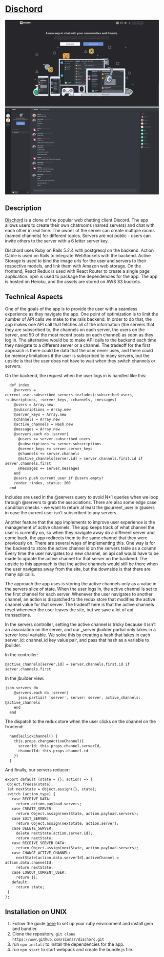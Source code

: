 # [Dischord](https://dischord-app.herokuapp.com)
![screenshot](https://github.com/sionar/Dischord/blob/master/screenshots/2.png)
![screenshot](https://github.com/sionar/Dischord/blob/master/screenshots/1.png)


## Description

[Dischord](https://dischord-app.herokuapp.com) is a clone of the popular web chatting client Discord. The app allows users to create their own chatrooms (named servers) and chat with each other in real time. The owner of the server can create multiple rooms (named channels) for different topics. Servers are not public - users can invite others to the server with a 6 letter server key. 

Dischord uses Ruby on Rails 5.2.4 with postgresql on the backend. Action Cable is used on Rails to integrate WebSockets with the backend. Active Storage is used to bind the image urls for the user and servers to their respective models, and link them with Amazon web storage. On the frontend, React Redux is used with React Router to create a single page application. npm is used to package the dependencies for the app. The app is hosted on Heroku, and the assets are stored on AWS S3 buckets.


## Technical Aspects

One of the goals of the app is to provide the user with a seamless experience as they navigate the app. One point of optimization is to limit the number of API calls we make to the rails backend. In order to do that, the app makes one API call that fetches all of the information (the servers that they are subscribed to, the channels on each server, the users on the server, and 50 of the most recent posts on each channel) as soon as they log in. The alternative would be to make API calls to the backend each time they navigate to a different server or a channel. The tradeoff for the first approach is there could be data that the user never uses, and there could be memory limitations if the user is subscribed to many servers, but the upside is that the user does not have to wait when they switch channels or servers.

On the backend, the request when the user logs in is handled like this:
	
```
  def index
    @servers = current_user.subscribed_servers.includes(:subscribed_users, :subscriptions, :server_keys, :channels, :messages)
    @users = Array.new
    @subscriptions = Array.new
    @server_keys = Array.new
    @channels = Array.new
    @active_channels = Hash.new
    @messages = Array.new
    @servers.each do |server|
      @users += server.subscribed_users
      @subscriptions += server.subscriptions
      @server_keys += server.server_keys
      @channels += server.channels
      @active_channels[server.id] = server.channels.first.id if server.channels.first
      @messages += server.messages
    end
    @users.push current_user if @users.empty?
    render :index, status: 200
  end
```

Includes are used in the @servers query to avoid N+1 queries when we loop through @servers to grab the associations. There are also some edge case condition checks - we want to return at least the @current_user in @users in case the current user isn't subscribed to any servers.


Another feature that the app implements to improve user experience is the management of active channels. The app keeps track of what channel the user is currently on, so when they navigate away do a different server and come back, the app redirects them to the same channel that they were previously on. There are several ways of implementing this. One way is for the backend to store the active channel id on the servers table as a column. Every time the user navigates to a new channel, an api call would have to be made to update the active channel for that server on the backend. The upside to this approach is that the active channels would still be there when the user navigates away from the site, but the downside is that there are many api calls. 

The approach the app uses is storing the active channels only as a value in the servers slice of state. When the user logs in, the active channel is set to the first channel for each server. Whenever the user navigates to another channel, an action is dispatched to the redux store that modifies the active channel value for that server. The tradeoff here is that the active channels reset whenever the user leaves the site, but we save a lot of api transactions. 
 
In the servers controller, setting the active channel is tricky because it isn't an association on the server, and our _server jbuilder partial only takes in a server local variable. We solve this by creating a hash that takes in each server_id: channel_id key value pair, and pass that hash as a variable to jbuilder.

In the controller:

```
@active_channels[server.id] = server.channels.first.id if server.channels.first
 ```

In the jbuilder view:
```   
json.servers do
    @servers.each do |server|
      json.partial! 'server', server: server, active_channels: @active_channels
    end
  end
```

The dispatch to the redux store when the user clicks on the channel on the frontend:
```
  handleClickChannel() {
    this.props.changeActiveChannel({
      serverId: this.props.channel.serverId,
      channelId: this.props.channel.id      
    })
  }
 ```
 
 And finally, our servers reducer:
 
 ```
 export default (state = {}, action) => {
  Object.freeze(state);
  let nextState = Object.assign({}, state);
  switch (action.type) {
    case RECEIVE_DATA:
      return action.payload.servers;
    case CREATE_SERVER:
      return Object.assign(nextState, action.payload.servers);
    case EDIT_SERVER:
      return Object.assign(nextState, action.server);
    case DELETE_SERVER:
      delete nextState[action.server.id];
      return nextState;
    case RECEIVE_SERVER_DATA:
      return Object.assign(nextState, action.payload.servers);
    case CHANGE_ACTIVE_CHANNEL:
      nextState[action.data.serverId].activeChannel = action.data.channelId;
      return nextState; 
    case LOGOUT_CURRENT_USER:
      return {};
    default:
      return state;
  }
};
 ```
 
 


## Installation on UNIX

1. Follow the guide [here](https://guides.rubygems.org/rubygems-basics/) to set up your ruby environment and install gem and bundler.
2. Clone the repository. ```git clone https://www.github.com/sionar/dischord.git```
3. run ```npm install``` to install the dependencies for the app.
4. run ```npm start``` to start webpack and create the bundle.js file.




